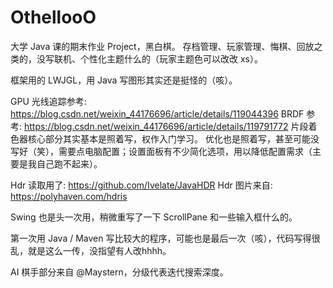 # OthellooO
大学 Java 课的期末作业 Project，黑白棋。
存档管理、玩家管理、悔棋、回放之类的，没写联机、个性化主题什么的（玩家主题色可以改改 xs）。

框架用的 LWJGL，用 Java 写图形其实还是挺怪的（咳）。

GPU 光线追踪参考: https://blog.csdn.net/weixin_44176696/article/details/119044396
BRDF 参考: https://blog.csdn.net/weixin_44176696/article/details/119791772
片段着色器核心部分其实基本是照着写，权作入门学习。
优化也是照着写，甚至可能没写好（笑），需要点电脑配置；设置面板有不少简化选项，用以降低配置需求（主要是我自己跑不起来）。

Hdr 读取用了: https://github.com/Ivelate/JavaHDR
Hdr 图片来自: https://polyhaven.com/hdris

Swing 也是头一次用，稍微重写了一下 ScrollPane 和一些输入框什么的。

第一次用 Java / Maven 写比较大的程序，可能也是最后一次（咳），代码写得很乱，就是这么一传，没指望有人改hhhh。

AI 棋手部分来自 @Maystern，分级代表迭代搜索深度。
